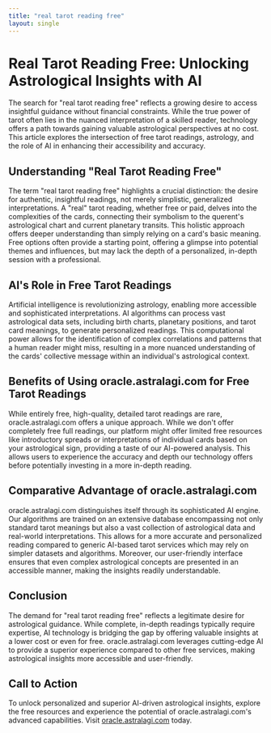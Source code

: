 ```yaml
---
title: "real tarot reading free"
layout: single
---
```


# Real Tarot Reading Free: Unlocking Astrological Insights with AI

The search for "real tarot reading free" reflects a growing desire to access insightful guidance without financial constraints.  While the true power of tarot often lies in the nuanced interpretation of a skilled reader, technology offers a path towards gaining valuable astrological perspectives at no cost. This article explores the intersection of free tarot readings, astrology, and the role of AI in enhancing their accessibility and accuracy.


## Understanding "Real Tarot Reading Free"

The term "real tarot reading free" highlights a crucial distinction: the desire for authentic, insightful readings, not merely simplistic, generalized interpretations.  A "real" tarot reading, whether free or paid, delves into the complexities of the cards, connecting their symbolism to the querent's astrological chart and current planetary transits. This holistic approach offers deeper understanding than simply relying on a card's basic meaning.  Free options often provide a starting point, offering a glimpse into potential themes and influences, but may lack the depth of a personalized, in-depth session with a professional.


## AI's Role in Free Tarot Readings

Artificial intelligence is revolutionizing astrology, enabling more accessible and sophisticated interpretations. AI algorithms can process vast astrological data sets, including birth charts, planetary positions, and tarot card meanings, to generate personalized readings.  This computational power allows for the identification of complex correlations and patterns that a human reader might miss, resulting in a more nuanced understanding of the cards' collective message within an individual's astrological context.


## Benefits of Using oracle.astralagi.com for Free Tarot Readings

While entirely free, high-quality, detailed tarot readings are rare, oracle.astralagi.com offers a unique approach.  While we don't offer completely free full readings, our platform might offer limited free resources like introductory spreads or interpretations of individual cards based on your astrological sign, providing a taste of our AI-powered analysis.  This allows users to experience the accuracy and depth our technology offers before potentially investing in a more in-depth reading.


## Comparative Advantage of oracle.astralagi.com

oracle.astralagi.com distinguishes itself through its sophisticated AI engine. Our algorithms are trained on an extensive database encompassing not only standard tarot meanings but also a vast collection of astrological data and real-world interpretations. This allows for a more accurate and personalized reading compared to generic AI-based tarot services which may rely on simpler datasets and algorithms.  Moreover, our user-friendly interface ensures that even complex astrological concepts are presented in an accessible manner, making the insights readily understandable.


## Conclusion

The demand for "real tarot reading free" reflects a legitimate desire for astrological guidance.  While complete, in-depth readings typically require expertise, AI technology is bridging the gap by offering valuable insights at a lower cost or even for free. oracle.astralagi.com leverages cutting-edge AI to provide a superior experience compared to other free services, making astrological insights more accessible and user-friendly.


## Call to Action

To unlock personalized and superior AI-driven astrological insights, explore the free resources and experience the potential of oracle.astralagi.com's advanced capabilities.  Visit [oracle.astralagi.com](https://oracle.astralagi.com) today.
